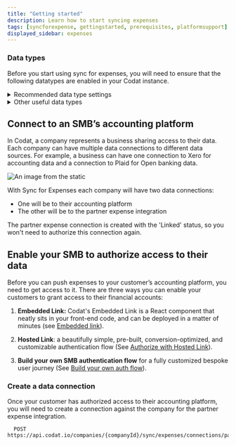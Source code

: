 ```yaml
---
title: "Getting started"
description: Learn how to start syncing expenses
tags: [syncforexpense, gettingstarted, prerequisites, platformsupport]
displayed_sidebar: expenses
---
```


### Data types

Before you start using sync for expenses, you will need to ensure that the following datatypes are enabled in your Codat instance.


<details>
  <summary>Recommended data type settings</summary>


| DataType name | dataType | Use case | Fetch on first link? | Sync frequency |
| :- | :- | :- | :- | :- |
| Accounts            | `chartOfAccounts`    | Accounts used within the general ledger to record and categorize expenses.                                                                                                                             | ✅                  | daily          |
| Bank Accounts       | `bankAccounts`       | A bank account is the primary account from where expenses will be paid from.                                                                                                                           | ✅                  | daily          |
| Company             | `company`            | The company info contains helpful information such as the name of the linked company & base currency and registered addresses.                                                                         | ✅                  | daily          |
| Customers           | `customers`          | Customers can be used to record and associate income transactions such as reclaiming a cashback reward.                                                                                                | ✅                  | daily          |
| Suppliers           | `suppliers`          | All expenses go against a single supplier representing the expense provider, this prevents companies accounting software becoming overrun with multiple merchants.                                     | ✅                  | daily          |
| Tax Rates           | `taxRates`           | Tax rates enable companies to track expenses against the relevent tax code, this enables them to either make the expense billable or track taxes that can be reclaimed.                                | ✅                  | daily          |
| Tracking Categories | `trackingCategories` | Tracking categories provide an additional means of categorising and tagging an expense, for example locations and departments would be tracking categories.                                            | ✅                  | daily          |

</details>

<details>
  <summary>Other useful data types</summary>

| DataType Name | dataType | Use Case |
| :- | :- | :- | 
| Direct Costs        | `directCosts`        | Sync for expenses uses direct cost to represent the expense transaction within the accounting platform.        |
| Direct Incomes      | `directIncomes`      | Typically direct incomes are used to represent any income generating transaction type such as cashback rewards.    |
| Journal Entries     | `journalEntries`     | Journal entries are used where an accounting platform does not support a representation of direct costs. They are also used to represent transfers such as topping up or paying down the expense card.   |
| Transfers           | `transfers`          | A record of the expense transaction between two bank accounts such as topping up or paying down the expense card.        |
</details>

## Connect to an SMB’s accounting platform

In Codat, a company represents a business sharing access to their data. Each company can have multiple data connections to different data sources. For example, a business can have one connection to Xero for accounting data and a connection to Plaid for Open banking data.

![An image from the static](/img/sync-for-expenses/sfe-connections.png)

With Sync for Expenses each company will have two data connections:

- One will be to their accounting platform
- The other will be to the partner expense integration

The partner expense connection is created with the 'Linked' status, so you won't need to authorize this connection again. 

## Enable your SMB to authorize access to their data

Before you can push expenses to your customer’s accounting platform, you need to get access to it. There are three ways you can enable your customers to grant access to their financial accounts:

1.  **Embedded Link:** Codat's Embedded Link is a React component that neatly sits in your front-end code, and can be deployed in a matter of minutes (see [Embedded link](/auth-flow/authorize-embedded-link)).

2.  **Hosted Link**: a beautifully simple, pre-built, conversion-optimized, and customizable authentication flow (See [Authorize with Hosted Link](/auth-flow/authorize-hosted-link)).

3.  **Build your own SMB authentication flow** for a fully customized bespoke user journey (See [Build your own auth flow](/auth-flow/build/build-your-own-authorization-journey)).

### Create a data connection

Once your customer has authorized access to their accounting platform, you will need to create a connection against the company for the partner expense integration.

``` http
  POST https://api.codat.io/companies/{companyId}/sync/expenses/connections/partnerexpense
```

